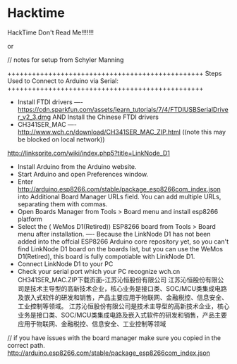 # Hacktime
HackTime Don't Read Me!!!!!!!

or

// notes for setup from Schyler Manning

++++++++++++++++++++++++++++++++++++++++++++++++
Steps Used to Connect to Arduino via Serial:
++++++++++++++++++++++++++++++++++++++++++++++++
- Install FTDI drivers
—- https://cdn.sparkfun.com/assets/learn_tutorials/7/4/FTDIUSBSerialDriver_v2_3.dmg
AND Install the Chinese FTDI drivers
- CH341SER_MAC
—- http://www.wch.cn/download/CH341SER_MAC_ZIP.html ((note this may be blocked on local network))

http://linksprite.com/wiki/index.php5?title=LinkNode_D1

- Install Arduino from the Arduino website.
- Start Arduino and open Preferences window.
- Enter http://arduino.esp8266.com/stable/package_esp8266com_index.json into Additional Board Manager URLs field. You can add multiple URLs, separating them with commas.
- Open Boards Manager from Tools > Board menu and install esp8266 platform
- Select the ( WeMos D1(Retired)) ESP8266 board from Tools > Board menu after installation.
—- Because the LinkNode D1 has not been added into the offcial ESP8266 Arduino core repository yet, so you can't find LinkNode D1 board on the boards list, but you can use the WeMos D1(Retired), this board is fully compotiable with LinkNode D1.
- Connect LinkNode D1 to your PC
- Check your serial port which your PC recognize
wch.cn
CH341SER_MAC.ZIP下载页面-江苏沁恒股份有限公司
江苏沁恒股份有限公司是技术主导型的高新技术企业，核心业务是接口类、SOC/MCU类集成电路及嵌入式软件的研发和销售，产品主要应用于物联网、金融税控、信息安全、工业控制等领域。 江苏沁恒股份有限公司是技术主导型的高新技术企业，核心业务是接口类、SOC/MCU类集成电路及嵌入式软件的研发和销售，产品主要应用于物联网、金融税控、信息安全、工业控制等领域

// if you have issues with the board manager make sure you copied in the correct path.
http://arduino.esp8266.com/stable/package_esp8266com_index.json